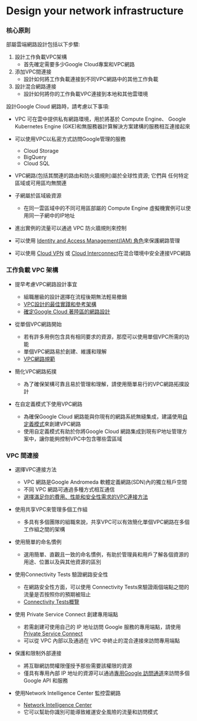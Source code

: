 # Design your network infrastructure

### 核心原則

部屬雲端網路設計包括以下步驟:
1. 設計工作負載VPC架構
   * 首先確定需要多少Google Cloud專案和VPC網路
2. 添加VPC間連接
   * 設計如何將工作負載連接到不同VPC網路中的其他工作負載
3. 設計混合網路連接
   * 設計如何將你的工作負載VPC連接到本地和其他雲環境

設計Google Cloud 網路時，請考慮以下事項:
* VPC 可在雲中提供私有網路環境，用於將基於 Compute Engine、 Google Kubernetes Engine (GKE)和無服務器計算解決方案建構的服務相互連接起來
* 可以使用VPC以私密方式訪問Google管理的服務
  * Cloud Storage
  * BigQuery
  * Cloud SQL

* VPC網路(包括其關連的路由和防火牆規則)屬於全球性資源; 它們與
任何特定區域或可用區均無關連

* 子網屬於區域級資源
  * 在同一雲區域中的不同可用區部屬的 Compute Engine 虛擬機實例可以使用同一子網中的IP地址

* 進出實例的流量可以通過 VPC 防火牆規則來控制
* 可以使用 [Identity and Access Management(IAM) 角色](https://cloud.google.com/iam/docs/understanding-roles?hl=zh-cn)來保護網路管理
* 可以使用 [Cloud VPN](https://cloud.google.com/network-connectivity/docs/vpn/concepts/overview?hl=zh-cn) 或 [Cloud Interconnect](https://cloud.google.com/network-connectivity/docs/interconnect?hl=zh-cn)在混合環境中安全連接VPC網路


### 工作負載 VPC 架構

* 提早考慮VPC網路設計事宜
  * 組職層級的設計選擇在流程後期無法輕易撤銷
  * [VPC設計的最佳實踐和參考架構](https://cloud.google.com/architecture/best-practices-vpc-design?hl=zh-cn)
  * [確定Google Cloud 著陸區的網路設計](https://cloud.google.com/architecture/landing-zones/decide-network-design?hl=zh-cn)

* 從單個VPC網路開始
  * 若有許多用例包含具有相同要求的資源，那麼可以使用單個VPC所需的功能
  * 單個VPC網路易於創建、維護和理解
  * [VPC網路規範](https://cloud.google.com/vpc/docs/vpc?hl=zh-cn#specifications)

* 簡化VPC網路拓撲
  * 為了確保架構可靠且易於管理和理解，請使用簡單易行的VPC網路拓撲設計

* 在自定義模式下使用VPC網路
  * 為確保Google Cloud 網路能與你現有的網路系統無縫集成，建議使用[自定義模式](https://cloud.google.com/vpc/docs/vpc?hl=zh-cn#subnet-ranges)來創建VPC網路
  * 使用自定義模式有助於你將Google Cloud 網路集成到現有IP地址管理方案中，讓你能夠控制VPC中包含哪些雲區域


### VPC 間連接

* 選擇VPC連接方法
  * VPC 網路是Google Andromeda 軟體定義網路(SDN)內的獨立租戶空間
  * 不同 VPC 網路可通過多種方式相互通信
  * [選擇滿足你的費用、性能和安全性需求的VPC連接方法](https://cloud.google.com/architecture/best-practices-vpc-design?hl=zh-cn#choose-method)
* 使用共享VPC來管理多個工作組
  * 多具有多個團隊的組職來說，共享VPC可以有效簡化單個VPC網路在多個工作組之間的架構
* 使用簡單的命名慣例
  * 選用簡單、直觀且一致的命名慣例，有助於管理員和用戶了解各個資源的用途、位置以及與其他資源的區別
* 使用Connectivity Tests 驗證網路安全性
  * 在網路安全性方面，可以使用 Connectivity Tests來驗證兩個端點之間的流量是否按照你的預期被阻止
  * [Connectivity Tests概覽](https://cloud.google.com/network-intelligence-center/docs/connectivity-tests/concepts/overview?hl=zh-cn)

* 使用 Private Service Connect 創建專用端點
  * 若需創建可使用自己的 IP 地址訪問 Google 服務的專用端點，請使用 [Private Service Connect](https://codelabs.developers.google.com/codelabs/cloudnet-psc?hl=zh-cn#0)
  * 可以從 VPC 內部以及通過在 VPC 中終止的混合連接來訪問專用端點

* 保護和限制外部連接
  * 將互聯網訪問權限僅授予那些需要該權限的資源
  * 僅具有專用內部 IP 地址的資源可以通過[專用Google 訪問通道](https://cloud.google.com/vpc/docs/private-google-access?hl=zh-cn)來訪問多個Google API 和服務

* 使用Network Intelligence Center 監控雲網路
  * [Network Intelligence Center](https://cloud.google.com/network-intelligence-center?hl=zh-cn)
  * 它可以幫助你識別可能導致維運安全風險的流量和訪問模式
  